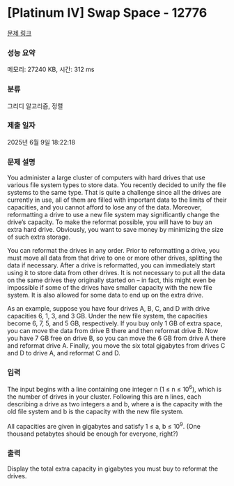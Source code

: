 # [Platinum IV] Swap Space - 12776 

[문제 링크](https://www.acmicpc.net/problem/12776) 

### 성능 요약

메모리: 27240 KB, 시간: 312 ms

### 분류

그리디 알고리즘, 정렬

### 제출 일자

2025년 6월 9일 18:22:18

### 문제 설명

<p>You administer a large cluster of computers with hard drives that use various file system types to store data. You recently decided to unify the file systems to the same type. That is quite a challenge since all the drives are currently in use, all of them are filled with important data to the limits of their capacities, and you cannot afford to lose any of the data. Moreover, reformatting a drive to use a new file system may significantly change the drive’s capacity. To make the reformat possible, you will have to buy an extra hard drive. Obviously, you want to save money by minimizing the size of such extra storage.</p>

<p>You can reformat the drives in any order. Prior to reformatting a drive, you must move all data from that drive to one or more other drives, splitting the data if necessary. After a drive is reformatted, you can immediately start using it to store data from other drives. It is not necessary to put all the data on the same drives they originally started on – in fact, this might even be impossible if some of the drives have smaller capacity with the new file system. It is also allowed for some data to end up on the extra drive.</p>

<p>As an example, suppose you have four drives A, B, C, and D with drive capacities 6, 1, 3, and 3 GB. Under the new file system, the capacities become 6, 7, 5, and 5 GB, respectively. If you buy only 1 GB of extra space, you can move the data from drive B there and then reformat drive B. Now you have 7 GB free on drive B, so you can move the 6 GB from drive A there and reformat drive A. Finally, you move the six total gigabytes from drives C and D to drive A, and reformat C and D.</p>

### 입력 

 <p>The input begins with a line containing one integer n (1 ≤ n ≤ 10<sup>6</sup>), which is the number of drives in your cluster. Following this are n lines, each describing a drive as two integers a and b, where a is the capacity with the old file system and b is the capacity with the new file system.</p>

<p>All capacities are given in gigabytes and satisfy 1 ≤ a, b ≤ 10<sup>9</sup>. (One thousand petabytes should be enough for everyone, right?)</p>

### 출력 

 <p>Display the total extra capacity in gigabytes you must buy to reformat the drives.</p>

